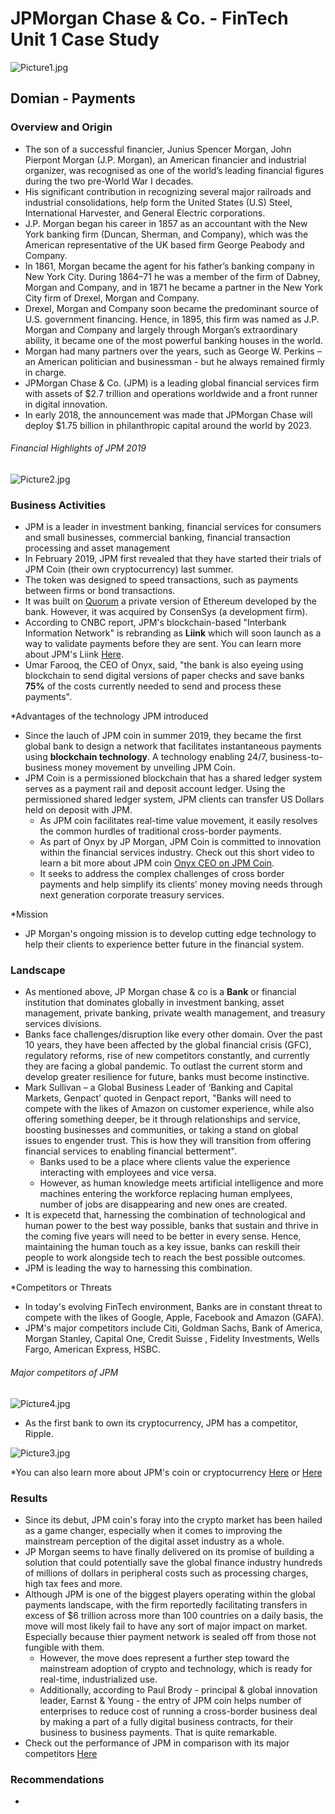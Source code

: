 # JPMorgan Chase & Co. - FinTech Unit 1 Case Study
![Picture1.jpg](/images/Picture1.jpg)
## **Domian - Payments**

### **Overview and Origin**

* The son of a successful financier, Junius Spencer Morgan, John Pierpont Morgan (J.P. Morgan), an American financier and industrial organizer, was recognised as one of the world’s leading financial figures during the two pre-World War I decades. 
* His significant contribution in recognizing several major railroads and industrial consolidations, help form the United States (U.S) Steel, International Harvester, and General Electric corporations. 
* J.P. Morgan began his career in 1857 as an accountant with the New York banking firm (Duncan, Sherman, and Company), which was the American representative of the UK based firm George Peabody and Company. 
* In 1861, Morgan became the agent for his father’s banking company in New York City. During 1864–71 he was a member of the firm of Dabney, Morgan and Company, and in 1871 he became a partner in the New York City firm of Drexel, Morgan and Company. 
* Drexel, Morgan and Company soon became the predominant source of U.S. government financing. Hence, in 1895, this firm was named as J.P. Morgan and Company and largely through Morgan’s extraordinary ability, it became one of the most powerful banking houses in the world.
* Morgan had many partners over the years, such as George W. Perkins – an American politician and businessman - but he always remained firmly in charge.
* JPMorgan Chase & Co. (JPM) is a leading global financial services firm with assets of $2.7 trillion and operations worldwide and a front runner in digital innovation.
* In early 2018, the announcement was made that JPMorgan Chase will deploy $1.75 billion in philanthropic capital around the world by 2023. 
###### Financial Highlights of JPM 2019
![Picture2.jpg](/images/Picture2.jpg)

### **Business Activities**
 
* JPM is a leader in investment banking, financial services for consumers and small businesses, commercial banking, financial transaction processing and asset management
* In February 2019, JPM first revealed that they have started their trials of JPM Coin (their own cryptocurrency) last summer. 
* The token was designed to speed transactions, such as payments between firms or bond transactions.
* It was built on [Quorum](https://www.coindesk.com/jpmorgan-ethereum-blockchain-quorum) a private version of Ethereum developed by the bank. However, it was acquired by  ConsenSys (a development firm).
* According to CNBC report, JPM's blockchain-based "Interbank Information Network" is rebranding as **Liink** which will soon launch as a way to validate payments before they are sent. You can learn more about JPM's Liink [Here](https://www.jpmorgan.com/onyx/liink). 
* Umar Farooq, the CEO of Onyx, said, "the bank is also eyeing using blockchain to send digital versions of paper checks and save banks **75%** of the costs currently needed to send and process these payments". 

*Advantages of the technology JPM introduced
 
* Since the lauch of JPM coin in summer 2019, they became the first global bank to design a network that facilitates instantaneous payments using **blockchain technology**. A technology enabling 24/7, business-to-business money movement by unveiling JPM Coin. 
* JPM Coin is a permissioned blockchain that has a shared ledger system serves as a payment rail and deposit account ledger. Using the permissioned shared ledger system, JPM clients can transfer US Dollars held on deposit with JPM.  
  * As JPM coin facilitates real-time value movement, it easily resolves the common hurdles of traditional cross-border payments.
  * As part of Onyx by JP Morgan, JPM Coin is committed to innovation within the financial services industry. Check out this short video to learn a bit more about JPM coin [Onyx CEO on JPM Coin](https://www.youtube.com/watch?v=PBA46dil9nk).
  * It seeks to address the complex challenges of cross border payments and help simplify its clients’ money moving needs through next generation corporate treasury services.
  
*Mission

* JP Morgan's ongoing mission is to develop cutting edge technology to help their clients to experience better future in the financial system.

### **Landscape**

* As mentioned above, JP Morgan chase & co is a **Bank** or financial institution that dominates globally in investment banking, asset management, private banking, private wealth management, and treasury services divisions.
* Banks face challenges/disruption like every other domain. Over the past 10 years, they have been affected by the global financial crisis (GFC), regulatory reforms, rise of new competitors constantly, and currently they are facing a global pandemic. To outlast the current storm and develop greater resilience for future, banks must become instinctive. 
* Mark Sullivan – a Global Business Leader of ‘Banking and Capital Markets, Genpact’ quoted in Genpact report, "Banks will need to compete with the likes of Amazon on customer experience, while also offering something deeper, be it through relationships and service, boosting businesses and communities, or taking a stand on global issues to engender trust. This is how they will transition from offering financial services to enabling financial betterment".
  * Banks used to be a place where clients value the experience interacting with employees and vice versa. 
  * However, as human knowledge meets artificial intelligence and more machines entering the workforce replacing human emplyees, number of jobs are disappearing and new ones     are created.
* It is expecetd that, harnessing the combination of technological and human power to the best way possible, banks that sustain and thrive in the coming five years will need to be better in every sense. Hence, maintaining the human touch as a key issue, banks can reskill their people to work alongside tech to reach the best possible outcomes.
* JPM is leading the way to harnessing this combination.  
 
*Competitors or Threats

* In today's evolving FinTech environment, Banks are in constant threat to compete with the likes of Google, Apple, Facebook and Amazon (GAFA). 
* JPM's major competitors include Citi, Goldman Sachs, Bank of America, Morgan Stanley, Capital One, Credit Suisse , Fidelity Investments, Wells Fargo, American Express, HSBC.
###### Major competitors of JPM
![Picture4.jpg](/images/Picture4.jpg)

* As the first bank to own its cryptocurrency, JPM has a competitor, Ripple.

![Picture3.jpg](/images/Picture3.jpg)

*You can also learn more about JPM's coin or cryptocurrency [Here](https://medium.com/@ben_longstaff/jp-morgan-just-became-the-first-bank-to-launch-a-stable-coin-16c924a9b36f) or [Here](https://www.leaprate.com/cryptocurrency/digital-currency/jp-morgan-has-its-own-cryptocurrency-a-competitor-to-ripple)

### **Results**

* Since its debut, JPM coin's foray into the crypto market has been hailed as a game changer, especially when it comes to improving the mainstream perception of the digital asset industry as a whole.
* JP Morgan seems to have finally delivered on its promise of building a solution that could potentially save the global finance industry hundreds of millions of dollars in peripheral costs such as processing charges, high tax fees and more.
* Although JPM is one of the biggest players operating within the global payments landscape, with the firm reportedly facilitating transfers in excess of $6 trillion across more than 100 countries on a daily basis, the move will most likely fail to have any sort of major impact on market. Especially because thier payment network is sealed off from those not fungible with them.
  * However, the move does represent a further step toward the mainstream adoption of crypto and technology, which is ready for real-time, industrialized use.
  * Additionally, according to Paul Brody - principal & global innovation leader, Earnst & Young - the entry of JPM coin helps number of enterprises to reduce cost of running 
    a cross-border business deal by making a part of a fully digital business contracts, for their business to business payments. That is quite remarkable. 
 * Check out the performance of JPM in comparison with its major competitors [Here](https://csimarket.com/stocks/compet_glance.php?code=JPM)
 
 ### **Recommendations**
 
 * 



